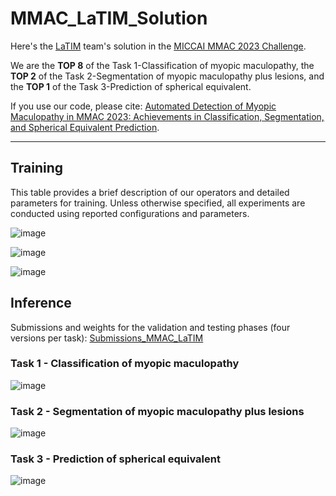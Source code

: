 # MMAC_LaTIM_Solution


Here's the [LaTIM](https://latim.univ-brest.fr/) team's solution in the [MICCAI MMAC 2023 Challenge](https://codalab.lisn.upsaclay.fr/competitions/12477#learn_the_details-overview).

We are the **TOP 8** of the Task 1-Classification of myopic maculopathy, the **TOP 2** of the Task 2-Segmentation of myopic maculopathy plus lesions, and the **TOP 1** of the Task 3-Prediction of spherical equivalent. 

If you use our code, please cite: [Automated Detection of Myopic Maculopathy in MMAC 2023: Achievements in Classification, Segmentation, and Spherical Equivalent Prediction]().

--- 


## Training

This table provides a brief description of our operators and detailed parameters for training. Unless otherwise specified, all experiments are conducted using reported configurations and parameters.

![image](https://github.com/liyihao76/MMAC_LaTIM_Solution/assets/55517267/0dc9e61f-7aca-4f1e-a50a-027d1a9a62e1)

![image](https://github.com/liyihao76/MMAC_LaTIM_Solution/assets/55517267/e0ba2d05-ed96-4c87-9ba0-8d24d4898145)

![image](https://github.com/liyihao76/MMAC_LaTIM_Solution/assets/55517267/87c21065-d987-469f-a983-8279598513c5)


## Inference

Submissions and weights for the validation and testing phases (four versions per task): [Submissions_MMAC_LaTIM](https://drive.google.com/drive/folders/1NuIb90U53INq_BZUO9zdG2gpz_wvs9pm?usp=sharing)

### Task 1 - Classification of myopic maculopathy

![image](https://github.com/liyihao76/MMAC_LaTIM_Solution/assets/55517267/97c4b1d8-e0cd-4d55-8ffc-6cce3cf4ef86)


### Task 2 - Segmentation of myopic maculopathy plus lesions

![image](https://github.com/liyihao76/MMAC_LaTIM_Solution/assets/55517267/7658c033-2b18-44d1-b125-141ec3216c52)

### Task 3 - Prediction of spherical equivalent

![image](https://github.com/liyihao76/MMAC_LaTIM_Solution/assets/55517267/44391d5f-19c6-48fe-b717-258129ea42ed)
